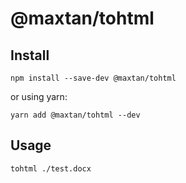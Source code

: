 # @maxtan/tohtml

## Install

    npm install --save-dev @maxtan/tohtml

or using yarn:

    yarn add @maxtan/tohtml --dev

## Usage

    tohtml ./test.docx
